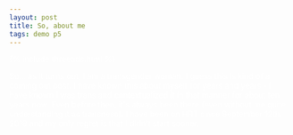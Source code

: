 ```yaml
---
layout: post
title: So, about me 
tags: demo p5
---
```


{% include threeads.html %}

<style>
body {
  color: #ffffff;
}
a {
  color: #ffffff;
  border-bottom: 1px solid #ffffff;
}
.post__content a {
  color: #ffffff;
  border-bottom: 1px solid #ffffff;
}
a:visited {
  color: #ffffff;
}
.post__title h1 {
  border-bottom: 3px solid #ffffff;
}
</style>

<script> 
// A little program to celebrate my transition 

var camera, scene, renderer, clock, mesh;
var stars = [];

function init() {
	scene = new THREE.Scene();
	camera = new THREE.PerspectiveCamera(75, window.innerWidth/window.innerHeight, 0.1, 1000);
	camera.position.z = 80; 
	renderer = new THREE.WebGLRenderer({antialias:true});
	renderer.setPixelRatio(window.devicePixelRatio);
    renderer.setSize(window.innerWidth, window.innerHeight);
    document.getElementById("blog-threejs").appendChild(renderer.domElement)

    // Add stars
    for (var i = -1000; i<1000; i+=20) {
    	var geometry = new THREE.SphereGeometry(0.5, 8, 8);
    	var material = new THREE.MeshBasicMaterial({color: 0xffffff, wireframe:false});
    	var sphere = new THREE.Mesh(geometry, material);

    	sphere.position.x = Math.random() * 1000 - 500;
    	sphere.position.y = Math.random() * 1000 - 500;

    	sphere.position.z = i;

    	sphere.scale.x = sphere.scale.y = 2;

    	scene.add(sphere);
    	stars.push(sphere);
    }

    // Add Box
    var geometry = new THREE.OctahedronGeometry(20, 0);
    //new THREE.BoxGeometry(10,10,10);
    var material = new THREE.MeshBasicMaterial({color:0xffffff, wireframe: true});
    mesh = new THREE.Mesh(geometry, material);
    scene.add(mesh);
    mesh.position.y = -10;
}

function animate() {
	requestAnimationFrame(animate);
	renderer.render(scene, camera);
	animateStars();

	mesh.rotation.x += 0.01;
	mesh.rotation.y += 0.01; 
}

function animateStars() {
	for (var i = 0; i < stars.length; i++) {
        star = stars[i];
        star.position.z += i / 10;
        if (star.position.z > 1000) {
            star.position.z -= 2000;
        }
    }
}

init();
animate(); 
</script>

So... as it turns out, I am a transgender woman. I guess this is kind of a coming out post. I have known this about myself for years and years - I have known I was trans and contextualized it in that manner for about ten years now. Even before then, it's always been there (even without me quite understanding it as transness). I have been on HRT since September 12th. 2019 and my only regret is that I didn't start sooner. 